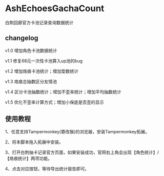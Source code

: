 # AshEchoesGachaCount
白荆回廊官方卡池记录查询数据统计

## changelog

v1.0 增加角色卡池数据统计

v1.1 修复68元一次性卡池算入up池的bug

v1.2 增加烙痕卡池统计；增加垫数统计

v1.3 烙痕总抽数区分友情池

v1.4 区分卡池抽数统计；增加不歪率统计；增加平均抽数统计

v1.5 优化不歪率计算方式；增加小保底是否歪的显示

## 使用教程

1、任意支持Tampermonkey(篡改猴)的浏览器，安装Tampermonkey拓展。

2、将本脚本拖入拓展中安装。

3、打开白荆抽卡记录官方页面，如果安装成功，官网右上角会出现【角色统计】/【烙痕统计】两项功能。

4、点击对应按钮，等待导出统计报告即可。

